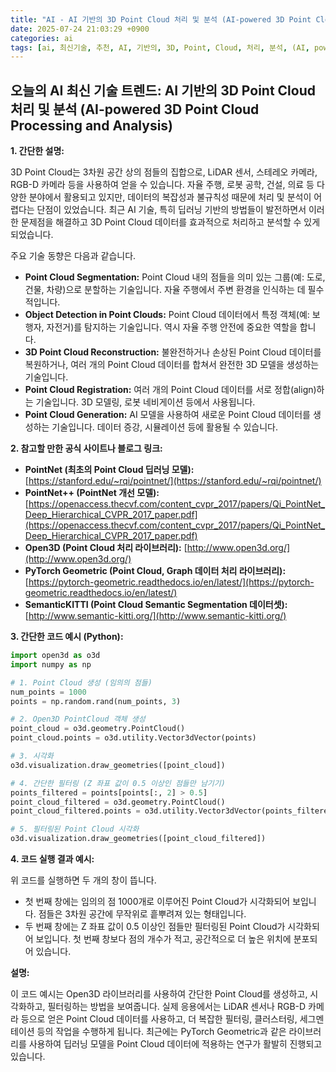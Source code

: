 ```yaml
---
title: "AI - AI 기반의 3D Point Cloud 처리 및 분석 (AI-powered 3D Point Cloud Processing and Analysis)"
date: 2025-07-24 21:03:29 +0900
categories: ai
tags: [ai, 최신기술, 추천, AI, 기반의, 3D, Point, Cloud, 처리, 분석, (AI, powered, Processing, and, Analysis)]
---
```


## 오늘의 AI 최신 기술 트렌드: **AI 기반의 3D Point Cloud 처리 및 분석 (AI-powered 3D Point Cloud Processing and Analysis)**

**1. 간단한 설명:**

3D Point Cloud는 3차원 공간 상의 점들의 집합으로, LiDAR 센서, 스테레오 카메라, RGB-D 카메라 등을 사용하여 얻을 수 있습니다. 자율 주행, 로봇 공학, 건설, 의료 등 다양한 분야에서 활용되고 있지만, 데이터의 복잡성과 불규칙성 때문에 처리 및 분석이 어렵다는 단점이 있었습니다. 최근 AI 기술, 특히 딥러닝 기반의 방법들이 발전하면서 이러한 문제점을 해결하고 3D Point Cloud 데이터를 효과적으로 처리하고 분석할 수 있게 되었습니다.

주요 기술 동향은 다음과 같습니다.

*   **Point Cloud Segmentation:** Point Cloud 내의 점들을 의미 있는 그룹(예: 도로, 건물, 차량)으로 분할하는 기술입니다. 자율 주행에서 주변 환경을 인식하는 데 필수적입니다.
*   **Object Detection in Point Clouds:** Point Cloud 데이터에서 특정 객체(예: 보행자, 자전거)를 탐지하는 기술입니다. 역시 자율 주행 안전에 중요한 역할을 합니다.
*   **3D Point Cloud Reconstruction:** 불완전하거나 손상된 Point Cloud 데이터를 복원하거나, 여러 개의 Point Cloud 데이터를 합쳐서 완전한 3D 모델을 생성하는 기술입니다.
*   **Point Cloud Registration:** 여러 개의 Point Cloud 데이터를 서로 정합(align)하는 기술입니다. 3D 모델링, 로봇 네비게이션 등에서 사용됩니다.
*   **Point Cloud Generation:** AI 모델을 사용하여 새로운 Point Cloud 데이터를 생성하는 기술입니다. 데이터 증강, 시뮬레이션 등에 활용될 수 있습니다.

**2. 참고할 만한 공식 사이트나 블로그 링크:**

*   **PointNet (최초의 Point Cloud 딥러닝 모델):** [https://stanford.edu/~rqi/pointnet/](https://stanford.edu/~rqi/pointnet/)
*   **PointNet++ (PointNet 개선 모델):** [https://openaccess.thecvf.com/content_cvpr_2017/papers/Qi_PointNet_Deep_Hierarchical_CVPR_2017_paper.pdf](https://openaccess.thecvf.com/content_cvpr_2017/papers/Qi_PointNet_Deep_Hierarchical_CVPR_2017_paper.pdf)
*   **Open3D (Point Cloud 처리 라이브러리):** [http://www.open3d.org/](http://www.open3d.org/)
*   **PyTorch Geometric (Point Cloud, Graph 데이터 처리 라이브러리):** [https://pytorch-geometric.readthedocs.io/en/latest/](https://pytorch-geometric.readthedocs.io/en/latest/)
*   **SemanticKITTI (Point Cloud Semantic Segmentation 데이터셋):** [http://www.semantic-kitti.org/](http://www.semantic-kitti.org/)

**3. 간단한 코드 예시 (Python):**

```python
import open3d as o3d
import numpy as np

# 1. Point Cloud 생성 (임의의 점들)
num_points = 1000
points = np.random.rand(num_points, 3)

# 2. Open3D PointCloud 객체 생성
point_cloud = o3d.geometry.PointCloud()
point_cloud.points = o3d.utility.Vector3dVector(points)

# 3. 시각화
o3d.visualization.draw_geometries([point_cloud])

# 4. 간단한 필터링 (Z 좌표 값이 0.5 이상인 점들만 남기기)
points_filtered = points[points[:, 2] > 0.5]
point_cloud_filtered = o3d.geometry.PointCloud()
point_cloud_filtered.points = o3d.utility.Vector3dVector(points_filtered)

# 5. 필터링된 Point Cloud 시각화
o3d.visualization.draw_geometries([point_cloud_filtered])
```

**4. 코드 실행 결과 예시:**

위 코드를 실행하면 두 개의 창이 뜹니다.

*   첫 번째 창에는 임의의 점 1000개로 이루어진 Point Cloud가 시각화되어 보입니다.  점들은 3차원 공간에 무작위로 흩뿌려져 있는 형태입니다.
*   두 번째 창에는 Z 좌표 값이 0.5 이상인 점들만 필터링된 Point Cloud가 시각화되어 보입니다.  첫 번째 창보다 점의 개수가 적고, 공간적으로 더 높은 위치에 분포되어 있습니다.

**설명:**

이 코드 예시는 Open3D 라이브러리를 사용하여 간단한 Point Cloud를 생성하고, 시각화하고, 필터링하는 방법을 보여줍니다.  실제 응용에서는 LiDAR 센서나 RGB-D 카메라 등으로 얻은 Point Cloud 데이터를 사용하고, 더 복잡한 필터링, 클러스터링, 세그멘테이션 등의 작업을 수행하게 됩니다.  최근에는 PyTorch Geometric과 같은 라이브러리를 사용하여 딥러닝 모델을 Point Cloud 데이터에 적용하는 연구가 활발히 진행되고 있습니다.

